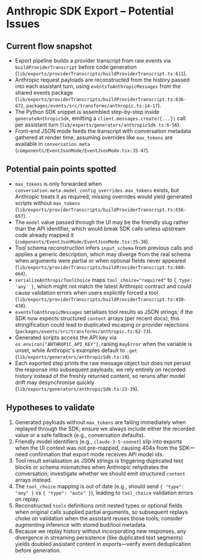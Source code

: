 # Anthropic SDK Export – Potential Issues

## Current flow snapshot
- Export pipeline builds a provider transcript from raw events via `buildProviderTranscript` before code generation (`lib/exports/providerTranscripts/buildProviderTranscript.ts:611`).
- Anthropic request payloads are reconstructed from the history passed into each assistant turn, using `eventsToAnthropicMessages` from the shared events package (`lib/exports/providerTranscripts/buildProviderTranscript.ts:636-672`, `packages/events/src/transforms/anthropic.ts:14-17`).
- The Python SDK snippet is assembled step-by-step inside `generateAnthropicSdk`, emitting a `client.messages.create({...})` call per assistant turn (`lib/exports/generators/anthropicSdk.ts:6-56`).
- Front-end JSON mode feeds the transcript with conversation metadata gathered at render time, assuming overrides like `max_tokens` are available in `conversation.meta` (`components/EventJsonMode/EventJsonMode.tsx:35-47`).

## Potential pain points spotted
- `max_tokens` is only forwarded when `conversation.meta.model_config_overrides.max_tokens` exists, but Anthropic treats it as required; missing overrides would yield generated scripts without `max_tokens` (`lib/exports/providerTranscripts/buildProviderTranscript.ts:656-657`).
- The `model` value passed through the UI may be the friendly slug rather than the API identifier, which would break SDK calls unless upstream code already mapped it (`components/EventJsonMode/EventJsonMode.tsx:35-38`).
- Tool schema reconstruction infers `input_schema` from previous calls and applies a generic description, which may diverge from the real schema when arguments were partial or when optional fields never appeared (`lib/exports/providerTranscripts/buildProviderTranscript.ts:660-664`).
- `serializeAnthropicToolChoice` maps `tool_choice="required"` to `{ type: 'any' }`, which might not match the latest Anthropic contract and could cause validation errors when users explicitly forced a tool (`lib/exports/providerTranscripts/buildProviderTranscript.ts:430-438`).
- `eventsToAnthropicMessages` serialises tool results as JSON strings; if the SDK now expects structured `content` arrays (per recent docs), this stringification could lead to duplicated escaping or provider rejections (`packages/events/src/transforms/anthropic.ts:62-73`).
- Generated scripts access the API key via `os.environ["ANTHROPIC_API_KEY"]`, raising `KeyError` when the variable is unset, while Anthropic's examples default to `.get` (`lib/exports/generators/anthropicSdk.ts:19`).
- Each exported step prints the raw message object but does not persist the response into subsequent payloads; we rely entirely on recorded history instead of the freshly returned content, so reruns after model drift may desynchronise quickly (`lib/exports/generators/anthropicSdk.ts:23-39`).

## Hypotheses to validate
1. Generated payloads without `max_tokens` are failing immediately when replayed through the SDK; ensure we always include either the recorded value or a safe fallback (e.g., conversation defaults).
2. Friendly model identifiers (e.g., `claude-3-5-sonnet`) slip into exports when the UI context was not pre-mapped, causing 404s from the SDK—need confirmation that export mode receives API model ids.
3. Tool result serialisation as JSON strings is triggering duplicated text blocks or schema mismatches when Anthropic rehydrates the conversation; investigate whether we should emit structured `content` arrays instead.
4. The `tool_choice` mapping is out of date (e.g., should send `{ "type": "any" }` vs `{ "type": "auto" }`), leading to `tool_choice` validation errors on replay.
5. Reconstructed `tools` definitions omit nested types or optional fields when original calls supplied partial arguments, so subsequent replays choke on validation when the assistant reuses those tools; consider augmenting inference with stored bud/tool metadata.
6. Because we replay history without incorporating new responses, any divergence in streaming persistence (like duplicated text segments) yields doubled assistant content in exports—verify event deduplication before generation.
